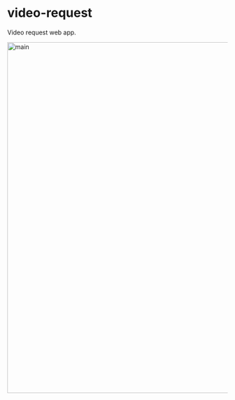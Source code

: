 # video-request
Video request web app.

<img width="800" alt="main" src="https://github.com/eunier14/video-request/blob/readme-assets/Screen%20Shot%202019-01-20%20at%208.20.12%20PM.png">
